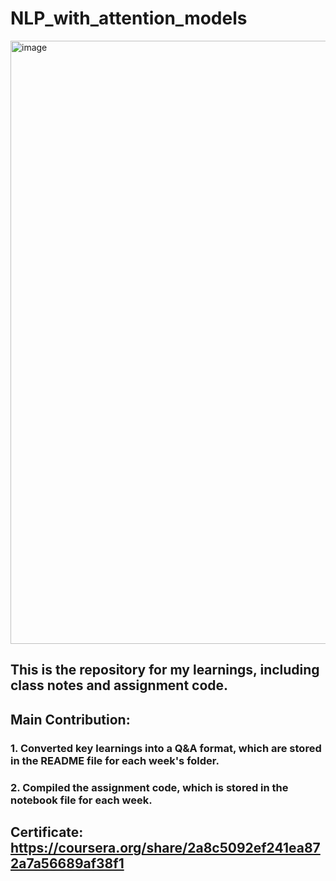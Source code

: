 # NLP_with_attention_models
<img width="965" alt="image" src="https://user-images.githubusercontent.com/58786087/228695998-7858b071-19e2-4581-af99-374dd3373004.png">

## This is the repository for my learnings, including class notes and assignment code.


## Main Contribution:
### 1. Converted key learnings into a Q&A format, which are stored in the README file for each week's folder.
### 2. Compiled the assignment code, which is stored in the notebook file for each week.

## Certificate: https://coursera.org/share/2a8c5092ef241ea872a7a56689af38f1

